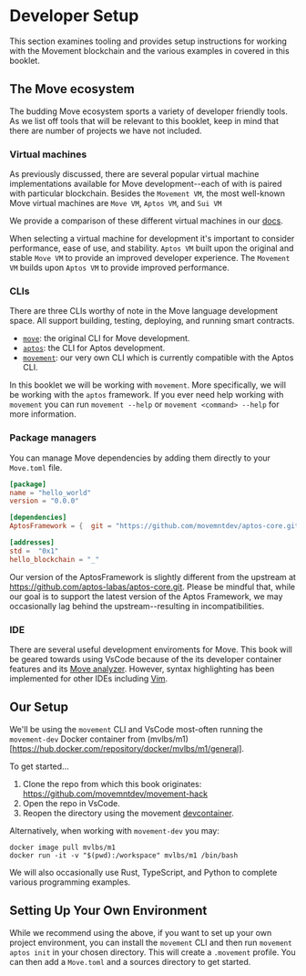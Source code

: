# Developer Setup
This section examines tooling and provides setup instructions for working with the Movement blockchain and the various examples in covered in this booklet.

## The Move ecosystem
The budding Move ecosystem sports a variety of developer friendly tools. As we list off tools that will be relevant to this booklet, keep in mind that there are number of projects we have not included.

### Virtual machines
As previously discussed, there are several popular virtual machine implementations available for Move development--each of with is paired with particular blockchain. Besides the `Movement VM`, the most well-known Move virtual machines are `Move VM`, `Aptos VM`, and `Sui VM`

We provide a comparison of these different virtual machines in our [docs](https://docs.movementlabs.xyz/#what-is-move). 

When selecting a virtual machine for development it's important to consider performance, ease of use, and stability. `Aptos VM` built upon the original and stable `Move VM` to provide an improved developer experience. The `Movement VM` builds upon `Aptos VM` to provide improved performance.

### CLIs
There are three CLIs worthy of note in the Move language development space. All support building, testing, deploying, and running smart contracts.
- [`move`](https://github.com/move-language/move/tree/main/language/tools/move-cli): the original CLI for Move development. 
- [`aptos`](https://aptos.dev/tools/aptos-cli/install-cli/): the CLI for Aptos development.
- [`movement`](https://docs.movementlabs.xyz/developers/developer-tools/movement-cli): our very own CLI which is currently compatible with the Aptos CLI.

In this booklet we will be working with `movement`. More specifically, we will be working with the `aptos` framework. If you ever need help working with `movement` you can run `movement --help` or `movement <command> --help` for more information.

### Package managers
You can manage Move dependencies by adding them directly to your `Move.toml` file. 
```toml
[package]
name = "hello_world"
version = "0.0.0"

[dependencies]
AptosFramework = {  git = "https://github.com/movemntdev/aptos-core.git", subdir = "aptos-vm/aptos-move/aptos-framework", rev = "testnet" }

[addresses]
std =  "0x1"
hello_blockchain = "_"
```

Our version of the AptosFramework is slightly different from the upstream at https://github.com/aptos-labas/aptos-core.git. Please be mindful that, while our goal is to support the latest version of the Aptos Framework, we may occasionally lag behind the upstream--resulting in incompatibilities.

### IDE
There are several useful development enviroments for Move. This book will be geared towards using VsCode because of the its developer container features and its [Move analyzer](https://marketplace.visualstudio.com/items?itemName=move.move-analyzer). However, syntax highlighting has been implemented for other IDEs including [Vim](https://github.com/rvmelkonian/move.vim).

## Our Setup
We'll be using the `movement` CLI and VsCode most-often running the `movement-dev` Docker container from (mvlbs/m1)[https://hub.docker.com/repository/docker/mvlbs/m1/general].

To get started...
1. Clone the repo from which this book originates: https://github.com/movemntdev/movement-hack
2. Open the repo in VsCode.
3. Reopen the directory using the movement [devcontainer](https://code.visualstudio.com/docs/devcontainers/containers).

Alternatively, when working with `movement-dev` you may:

```
docker image pull mvlbs/m1
docker run -it -v "$(pwd):/workspace" mvlbs/m1 /bin/bash
```

We will also occasionally use Rust, TypeScript, and Python to complete various programming examples.

## Setting Up Your Own Environment
While we recommend using the above, if you want to set up your own project environment, you can install the `movement` CLI and then run `movement aptos init` in your chosen directory. This will create a `.movement` profile. You can then add a `Move.toml` and a sources directory to get started.